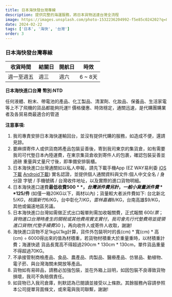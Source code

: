 ```yaml
---
title: 日本海快發台灣專線
description: 提供完整的海運服務，將日本貨物送達台灣全流程
image: https://images.unsplash.com/photo-1532236204992-f5e85c024202?q=80&w=1920&auto=format&fit=crop&ixlib=rb-4.1.0&ixid=M3wxMjA3fDB8MHxwaG90by1wYWdlfHx8fGVufDB8fHx8fA%3D%3D
date: 2024-02-22
tags: ['日本', '海快', '台灣']
order: 3
---
```


### 日本海快發台灣專線


| 收貨時間 | 結關日 | 開航日 | 時效 |
|----------|--------|--------|------|
| 週一至週五 | 週三 | 週六 | 6 ~ 8天 |
**日本海快進口台灣** **幣別:NTD**

任何液體、粉末、帶電池的產品、化工製品、清潔劑、化妝品、保養品、生活家電等上不了飛機的貨品都能夠托運!!
價格優惠、時效穩定，通關迅速，是代購團購業者及各貿易商最適合的管道

**注意事項:**

1. 我司專責安排日本海快運輸回台，並沒有提供代購的服務，如造成不便，還請見諒。
2. 要麻煩寄件人或供貨商將產品包裝妥善後，寄到我司東京的集貨倉，如有需要我司可代墊日本內陸運費，在東京集貨倉收到寄件人的包裹，確認包裝妥善並過磅 重量與丈量尺寸後，即準備安排裝櫃。
3. 日本海快進口台灣通關如以私人申報，請先下載手機App (EZ WAY易利委 [iOS下載](https://apps.apple.com/tw/app/ez-way-%E6%98%93%E5%88%A9%E5%A7%94/id1127781971) [Android下載](https://play.google.com/store/apps/details?id=com.tradevan.android.forms&hl=zh_TW&gl=US)) 實名認證，並提供個人通關資料與文件:個人中文全名 / 身分證 字號 / 手機號碼 / 台灣收件地址，以及實際的進口貨物明細。
4. 日本海快進口運費**最低收費$500**，台灣派件費另計，一般小貨量派件費**$125/件** (如僅一箱20KG以下，兩材以內)；貨量較大者派件費如下: 台北新北 $5/KG，桃園新竹$6/KG，台中彰化$7/KG，雲林嘉義$8/KG，台南高雄$9/KG，其他或偏遠地區另議。
5. 日本海快進口台灣如需做正式出口報單則需加收報關費，正式報關 $600/票；貨物進口台灣時產生的關稅或其他費用實支實付，我司會先行代墊費用並提領 進口貨物( 代墊手續費$30 )，再向收件人或寄件人收取，謝謝!
6. 海快進口貨物不足1kg以1kg計算，貨件外包裝呎吋的⻑(cm) * 寬(cm) * 高(cm) ÷ 6000得出來的值為材積重，若貨物材積重大於重量重時，以材積重計費；海運快遞 貨品⻑寬高不得超過290cm * 130cm * 130cm，單件貨品重量不得超過70KG。
7. 不承接管制商檢產品、⻝品、農產品、肉製品、醫療產品、仿冒品、動植物、電子菸、與台灣海關未開放等產品。
8. 貨物如有易碎品，請務必加強包裝，並在外箱上註明，如因包裝不良導致貨物損壞，我司不負賠償責任。
9. 如貨物已入我司倉庫，則默認為已閱讀並接受以上條款。其餘服務內容請參照本公司提單背面條文，或來電與我司聯繫，謝謝!